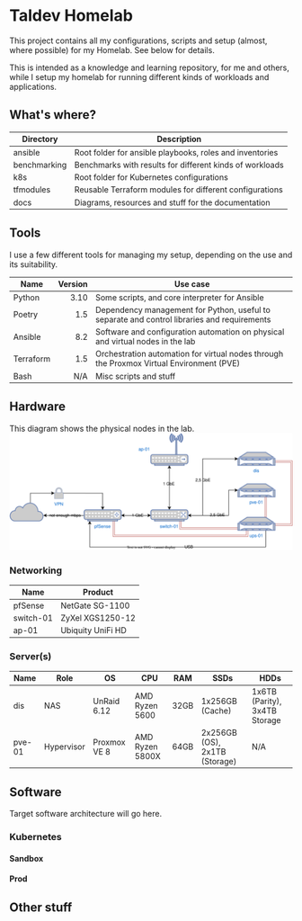 # Taldev Homelab

This project contains all my configurations, scripts and setup (almost, where possible) for my Homelab. See below for
details.

This is intended as a knowledge and learning repository, for me and others, while I setup my homelab for running
different kinds of workloads and applications.

## What's where?

| Directory    | Description                                              |
|--------------|----------------------------------------------------------|
| ansible      | Root folder for ansible playbooks, roles and inventories |
| benchmarking | Benchmarks with results for different kinds of workloads |
| k8s          | Root folder for Kubernetes configurations                |
| tfmodules    | Reusable Terraform modules for different configurations  |
| docs         | Diagrams, resources and stuff for the documentation      |

## Tools

I use a few different tools for managing my setup, depending on the use and its suitability.

| Name      | Version | Use case                                                                                    |
|-----------|--------:|---------------------------------------------------------------------------------------------|
| Python    |    3.10 | Some scripts, and core interpreter for Ansible                                              |
| Poetry    |     1.5 | Dependency management for Python, useful to separate and control libraries and requirements |
| Ansible   |     8.2 | Software and configuration automation on physical and virtual nodes in the lab              |
| Terraform |     1.5 | Orchestration automation for virtual nodes through the Proxmox Virtual Environment (PVE)    |
| Bash      |     N/A | Misc scripts and stuff                                                                      |

## Hardware

This diagram shows the physical nodes in the lab.
![Physical hardware](/docs/hardware.drawio.svg)

### Networking

| Name      | Product           |
|-----------|-------------------|
| pfSense   | NetGate SG-1100   |
| switch-01 | ZyXel XGS1250-12  |
| ap-01     | Ubiquity UniFi HD | 

### Server(s)

| Name   | Role       | OS           | CPU             | RAM  | SSDs                          | HDDs                          |
|--------|------------|--------------|-----------------|------|-------------------------------|-------------------------------|
| dis    | NAS        | UnRaid 6.12  | AMD Ryzen 5600  | 32GB | 1x256GB (Cache)               | 1x6TB (Parity), 3x4TB Storage |
| pve-01 | Hypervisor | Proxmox VE 8 | AMD Ryzen 5800X | 64GB | 2x256GB (OS), 2x1TB (Storage) | N/A                           |

## Software

Target software architecture will go here.

### Kubernetes

#### Sandbox

#### Prod

## Other stuff

